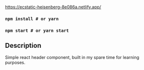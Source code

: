 https://ecstatic-heisenberg-8e086a.netlify.app/

### `npm install # or yarn`
### `npm start # or yarn start`

## Description

Simple react header component, built in my spare time for learning purposes.
